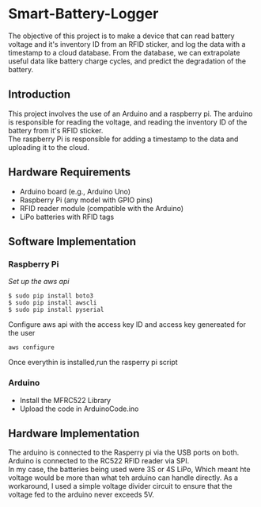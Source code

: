 # Smart-Battery-Logger
The objective of this project is to make a device that can read battery voltage and it's inventory ID from an RFID sticker,
and log the data with a timestamp to a cloud database. From the database, we can extrapolate useful data like battery charge cycles, and predict the degradation of the battery.


## Introduction
This project involves the use of an Arduino and a raspberry pi.
The arduino is responsible for reading the voltage, and reading the inventory ID of the battery from it's RFID sticker. <br>
The raspberry Pi is responsible for adding a timestamp to the data and uploading it to the cloud. <br>


## Hardware Requirements

- Arduino board (e.g., Arduino Uno)
- Raspberry Pi (any model with GPIO pins)
- RFID reader module (compatible with the Arduino)
- LiPo batteries with RFID tags


## Software Implementation
### Raspberry Pi
*Set up the aws api*

```
$ sudo pip install boto3
$ sudo pip install awscli
$ sudo pip install pyserial

```
Configure aws api with the access key ID and access key genereated for the user
```
aws configure
```
Once everythin is installed,run the rasperry pi script

### Arduino
- Install the MFRC522 Library
- Upload the code in ArduinoCode.ino

## Hardware Implementation
The arduino is connected to the Rasperry pi via the USB ports on both.<br>
Arduino is connected to the RC522 RFID reader via SPI.<br>
In my case, the batteries being used were 3S or 4S LiPo, Which meant hte voltage would be more than what teh arduino can handle directly.
As a workaround, I used a simple voltage divider circuit to ensure that the voltage fed to the arduino never exceeds 5V.
